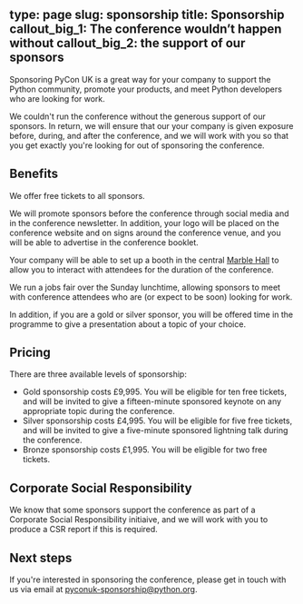 type: page
slug: sponsorship
title: Sponsorship
callout_big_1: The conference wouldn’t happen without
callout_big_2: the support of our sponsors
---

Sponsoring PyCon UK is a great way for your company to support the Python
community, promote your products, and meet Python developers who are looking
for work.

We couldn't run the conference without the generous support of our sponsors.
In return, we will ensure that our your company is given exposure before,
during, and after the conference, and we will work with you so that you get
exactly you're looking for out of sponsoring the conference.


## Benefits

We offer free tickets to all sponsors.

We will promote sponsors before the conference through social media and in the
conference newsletter.  In addition, your logo will be placed on the conference
website and on signs around the conference venue, and you will be able to
advertise in the conference booklet.

Your company will be able to set up a booth in the central [Marble
Hall](http://www.cardiffcityhall.com/rooms/marble-hall) to allow you to
interact with attendees for the duration of the conference.

We run a jobs fair over the Sunday lunchtime, allowing sponsors to meet with
conference attendees who are (or expect to be soon) looking for work.

In addition, if you are a gold or silver sponsor, you will be offered time in
the programme to give a presentation about a topic of your choice.


## Pricing

There are three available levels of sponsorship:

* Gold sponsorship costs £9,995.  You will be eligible for ten free tickets,
  and will be invited to give a fifteen-minute sponsored keynote on any
  appropriate topic during the conference.
* Silver sponsorship costs £4,995.  You will be eligible for five free tickets,
  and will be invited to give a five-minute sponsored lightning talk during the
  conference.
* Bronze sponsorship costs £1,995.  You will be eligible for two free tickets.


## Corporate Social Responsibility

We know that some sponsors support the conference as part of a Corporate Social
Responsibility initiaive, and we will work with you to produce a CSR report if
this is required.


## Next steps

If you're interested in sponsoring the conference, please get in touch with us
via email at pyconuk-sponsorship@python.org.
